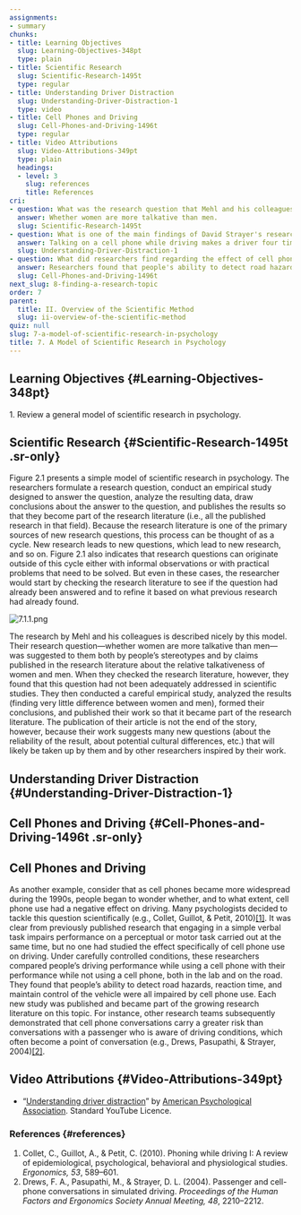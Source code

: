 ```yaml
---
assignments:
- summary
chunks:
- title: Learning Objectives
  slug: Learning-Objectives-348pt
  type: plain
- title: Scientific Research
  slug: Scientific-Research-1495t
  type: regular
- title: Understanding Driver Distraction
  slug: Understanding-Driver-Distraction-1
  type: video
- title: Cell Phones and Driving
  slug: Cell-Phones-and-Driving-1496t
  type: regular
- title: Video Attributions
  slug: Video-Attributions-349pt
  type: plain
  headings:
  - level: 3
    slug: references
    title: References
cri:
- question: What was the research question that Mehl and his colleagues formulated in their study?
  answer: Whether women are more talkative than men.
  slug: Scientific-Research-1495t
- question: What is one of the main findings of David Strayer's research on driver distraction?
  answer: Talking on a cell phone while driving makes a driver four times more likely to be involved in a crash.
  slug: Understanding-Driver-Distraction-1
- question: What did researchers find regarding the effect of cell phone use on driving performance?
  answer: Researchers found that people's ability to detect road hazards, reaction time, and maintain control of the vehicle were all impaired by cell phone use.
  slug: Cell-Phones-and-Driving-1496t
next_slug: 8-finding-a-research-topic
order: 7
parent:
  title: II. Overview of the Scientific Method
  slug: ii-overview-of-the-scientific-method
quiz: null
slug: 7-a-model-of-scientific-research-in-psychology
title: 7. A Model of Scientific Research in Psychology
---
```


## Learning Objectives {#Learning-Objectives-348pt} 

<i-callout variant="info" title="Learning Objectives">

1\. Review a general model of scientific research in psychology.

</i-callout>

## Scientific Research {#Scientific-Research-1495t .sr-only} 

Figure 2.1 presents a simple model of scientific research in psychology. The researchers formulate a research question, conduct an empirical study designed to answer the question, analyze the resulting data, draw conclusions about the answer to the question, and publishes the results so that they become part of the research literature (i.e., all the published research in that field). Because the research literature is one of the primary sources of new research questions, this process can be thought of as a cycle. New research leads to new questions, which lead to new research, and so on. Figure 2.1 also indicates that research questions can originate outside of this cycle either with informal observations or with practical problems that need to be solved. But even in these cases, the researcher would start by checking the research literature to see if the question had already been answered and to refine it based on what previous research had already found. 

![7.1.1.png](https://pxeblicvfnzlnounkznu.supabase.co/storage/v1/object/public/strapi/files/7.1.1.png-af427177c55ce1c7dff4cc5eb15e9909.png)

The research by Mehl and his colleagues is described nicely by this model. Their research question—whether women are more talkative than men—was suggested to them both by people’s stereotypes and by claims published in the research literature about the relative talkativeness of women and men. When they checked the research literature, however, they found that this question had not been adequately addressed in scientific studies. They then conducted a careful empirical study, analyzed the results (finding very little difference between women and men), formed their conclusions, and published their work so that it became part of the research literature. The publication of their article is not the end of the story, however, because their work suggests many new questions (about the reliability of the result, about potential cultural differences, etc.) that will likely be taken up by them and by other researchers inspired by their work.

## Understanding Driver Distraction {#Understanding-Driver-Distraction-1} 



<i-youtube videoid="XToWVxS_9lA" height={400} width="100%" >

</i-youtube>



## Cell Phones and Driving {#Cell-Phones-and-Driving-1496t .sr-only} 

<i-image
  style="aspect-ratio:322/442;"
  src="https://pxeblicvfnzlnounkznu.supabase.co/storage/v1/object/public/strapi/files/7.2.png-8d7cf678ae3303532b64ccea22d1f6f6.png"
  alt="7.2.png"
  width="322"
  height="442">
</i-image>

Cell Phones and Driving
-----------------------

As another example, consider that as cell phones became more widespread during the 1990s, people began to wonder whether, and to what extent, cell phone use had a negative effect on driving. Many psychologists decided to tackle this question scientifically (e.g., Collet, Guillot, & Petit, 2010)[\[1\]](https://kpu.pressbooks.pub/psychmethods4e/chapter/a-model-of-scientific-research-in-psychology/#footnote-32-1). It was clear from previously published research that engaging in a simple verbal task impairs performance on a perceptual or motor task carried out at the same time, but no one had studied the effect specifically of cell phone use on driving. Under carefully controlled conditions, these researchers compared people’s driving performance while using a cell phone with their performance while not using a cell phone, both in the lab and on the road. They found that people’s ability to detect road hazards, reaction time, and maintain control of the vehicle were all impaired by cell phone use. Each new study was published and became part of the growing research literature on this topic. For instance, other research teams subsequently demonstrated that cell phone conversations carry a greater risk than conversations with a passenger who is aware of driving conditions, which often become a point of conversation (e.g., Drews, Pasupathi, & Strayer, 2004)[\[2\]](https://kpu.pressbooks.pub/psychmethods4e/chapter/a-model-of-scientific-research-in-psychology/#footnote-32-2).

## Video Attributions {#Video-Attributions-349pt} 

* “[Understanding driver distraction](https://youtu.be/XToWVxS_9lA)” by [American Psychological Association](https://www.youtube.com/channel/UC1yk0FVuAQctI6yjRlqc1Eg). Standard YouTube Licence.

### References {#references}

1.  Collet, C., Guillot, A., & Petit, C. (2010). Phoning while driving I: A review of epidemiological, psychological, behavioral and physiological studies. _Ergonomics, 53_, 589–601.
2.  Drews, F. A., Pasupathi, M., & Strayer, D. L. (2004). Passenger and cell-phone conversations in simulated driving. _Proceedings of the Human Factors and Ergonomics Society Annual Meeting, 48_, 2210–2212.

